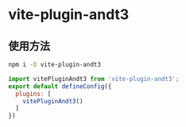 # vite-plugin-andt3


## 使用方法
```sh
npm i -D vite-plugin-andt3
```

```js
import vitePluginAndt3 from 'vite-plugin-andt3';
export default defineConfig({
  plugins: [
    vitePluginAndt3()
  ]
})

```